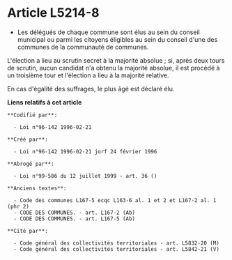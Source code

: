 # Article L5214-8

- Les délégués de chaque commune sont élus au sein du conseil municipal ou parmi les citoyens éligibles au sein du conseil
d'une des communes de la communauté de communes.

L'élection a lieu au scrutin secret à la majorité absolue ; si, après deux tours de scrutin, aucun candidat n'a obtenu la
majorité absolue, il est procédé à un troisième tour et l'élection a lieu à la majorité relative.

En cas d'égalité des suffrages, le plus âgé est déclaré élu.

**Liens relatifs à cet article**

	**Codifié par**:

	  - Loi n°96-142 1996-02-21

	**Créé par**:

	  - Loi n°96-142 1996-02-21 jorf 24 février 1996

	**Abrogé par**:

	  - Loi n°99-586 du 12 juillet 1999 - art. 36 ()

	**Anciens textes**:

	  - Code des communes L167-5 ecqc L163-6 al. 1 et 2 et L167-2 al. 1 (phr 2)
	  - CODE DES COMMUNES. - art. L167-2 (Ab)
	  - CODE DES COMMUNES. - art. L167-5 (Ab)

	**Cité par**:

	  - Code général des collectivités territoriales - art. L5832-20 (M)
	  - Code général des collectivités territoriales - art. L5842-21 (V)
